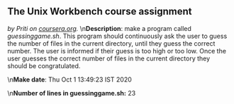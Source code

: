 ## The Unix Workbench course assignment
*by Priti on [coursera.org](https://www.coursera.org/).*
\n**Description**: make a program called *guessinggame.sh*. This program should continuously ask the user to guess the number of files in the current directory, until they guess the correct number. The user is informed if their guess is too high or too low. Once the user guesses the correct number of files in the current directory they should be congratulated.

\n**Make date**: Thu Oct  1 13:49:23 IST 2020

\n**Number of lines in guessinggame.sh:** 23
